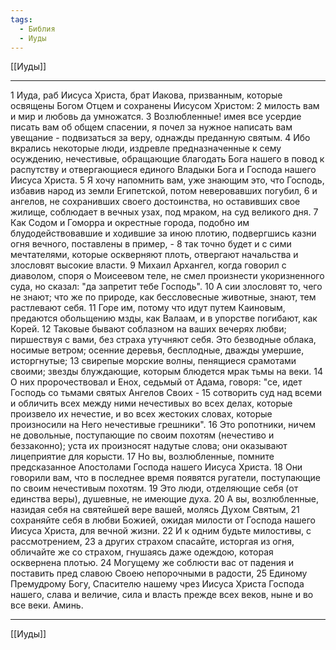 ```yaml
---
tags:
  - Библия
  - Иуды
---
```

[[Иуды]]

---
1 Иуда, раб Иисуса Христа, брат Иакова, призванным, которые освящены Богом Отцем и сохранены Иисусом Христом:
2 милость вам и мир и любовь да умножатся.
3 Возлюбленные! имея все усердие писать вам об общем спасении, я почел за нужное написать вам увещание - подвизаться за веру, однажды преданную святым.
4 Ибо вкрались некоторые люди, издревле предназначенные к сему осуждению, нечестивые, обращающие благодать Бога нашего в повод к распутству и отвергающиеся единого Владыки Бога и Господа нашего Иисуса Христа.
5 Я хочу напомнить вам, уже знающим это, что Господь, избавив народ из земли Египетской, потом неверовавших погубил,
6 и ангелов, не сохранивших своего достоинства, но оставивших свое жилище, соблюдает в вечных узах, под мраком, на суд великого дня.
7 Как Содом и Гоморра и окрестные города, подобно им блудодействовавшие и ходившие за иною плотию, подвергшись казни огня вечного, поставлены в пример, -
8 так точно будет и с сими мечтателями, которые оскверняют плоть, отвергают начальства и злословят высокие власти.
9 Михаил Архангел, когда говорил с диаволом, споря о Моисеевом теле, не смел произнести укоризненного суда, но сказал: "да запретит тебе Господь".
10 А сии злословят то, чего не знают; что же по природе, как бессловесные животные, знают, тем растлевают себя.
11 Горе им, потому что идут путем Каиновым, предаются обольщению мзды, как Валаам, и в упорстве погибают, как Корей.
12 Таковые бывают соблазном на ваших вечерях любви; пиршествуя с вами, без страха утучняют себя. Это безводные облака, носимые ветром; осенние деревья, бесплодные, дважды умершие, исторгнутые;
13 свирепые морские волны, пенящиеся срамотами своими; звезды блуждающие, которым блюдется мрак тьмы на веки.
14 О них пророчествовал и Енох, седьмый от Адама, говоря: "се, идет Господь со тьмами святых Ангелов Своих -
15 сотворить суд над всеми и обличить всех между ними нечестивых во всех делах, которые произвело их нечестие, и во всех жестоких словах, которые произносили на Него нечестивые грешники".
16 Это ропотники, ничем не довольные, поступающие по своим похотям (нечестиво и беззаконно); уста их произносят надутые слова; они оказывают лицеприятие для корысти.
17 Но вы, возлюбленные, помните предсказанное Апостолами Господа нашего Иисуса Христа.
18 Они говорили вам, что в последнее время появятся ругатели, поступающие по своим нечестивым похотям.
19 Это люди, отделяющие себя (от единства веры), душевные, не имеющие духа.
20 А вы, возлюбленные, назидая себя на святейшей вере вашей, молясь Духом Святым,
21 сохраняйте себя в любви Божией, ожидая милости от Господа нашего Иисуса Христа, для вечной жизни.
22 И к одним будьте милостивы, с рассмотрением,
23 а других страхом спасайте, исторгая из огня, обличайте же со страхом, гнушаясь даже одеждою, которая осквернена плотью.
24 Могущему же соблюсти вас от падения и поставить пред славою Своею непорочными в радости,
25 Единому Премудрому Богу, Спасителю нашему чрез Иисуса Христа Господа нашего, слава и величие, сила и власть прежде всех веков, ныне и во все веки. Аминь.

---
[[Иуды]]